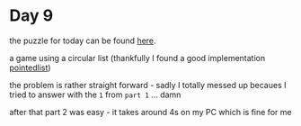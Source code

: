 # Day 9

the puzzle for today can be found [here](https://adventofcode.com/2018/day/9).

a game using a circular list (thankfully I found a good implementation [pointedlist](https://hackage.haskell.org/package/pointedlist-0.6.1/docs/Data-List-PointedList-Circular.html))


the problem is rather straight forward - sadly I totally messed up becaues I tried to answer with the `1` from `part 1` ... damn

after that part 2 was easy - it takes around 4s on my PC which is fine for me
